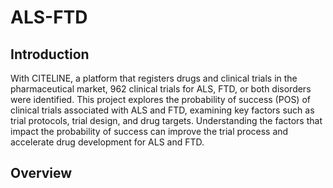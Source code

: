 # ALS-FTD

## Introduction
With CITELINE, a platform that registers drugs and clinical trials in the pharmaceutical market, 962 clinical trials for ALS, FTD, or both disorders were identified. This project explores the probability of success (POS) of clinical trials associated with ALS and FTD, examining key factors such as trial protocols, trial design, and drug targets. Understanding the factors that impact the probability of success can improve the trial process and accelerate drug development for ALS and FTD.

## Overview
